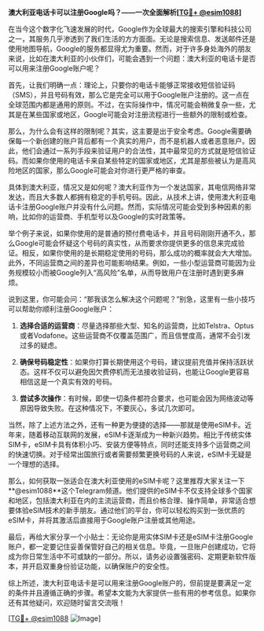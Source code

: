 **澳大利亚电话卡可以注册Google吗？——一次全面解析[[TG💪+ @esim1088](https://t.me/s/esim1088)]**

在当今这个数字化飞速发展的时代，Google作为全球最大的搜索引擎和科技公司之一，其服务几乎渗透到了我们生活的方方面面。无论是搜索信息、发送邮件还是使用地图导航，Google的服务都显得尤为重要。然而，对于许多身处海外的朋友来说，比如在澳大利亚的小伙伴们，可能会遇到一个问题：澳大利亚的电话卡是否可以用来注册Google账户呢？

首先，让我们明确一点：理论上，只要你的电话卡能够正常接收短信验证码（SMS），并且号码有效，那么它是完全可以用于Google账户注册的。这一点在全球范围内都是通用的原则。不过，在实际操作中，情况可能会稍微复杂一些，尤其是在某些国家或地区，Google可能会对注册流程进行一些额外的限制或检查。

那么，为什么会有这样的限制呢？其实，这主要是出于安全考虑。Google需要确保每一个新创建的账户背后都有一个真实的用户，而不是机器人或者恶意账户。因此，他们会通过一系列手段来验证用户的合法性，其中最常见的方式就是短信验证码。而如果你使用的电话卡来自某些特定的国家或地区，尤其是那些被认为是高风险地区的国家，那么Google可能会对你进行更严格的审查。

具体到澳大利亚，情况又是如何呢？澳大利亚作为一个发达国家，其电信网络非常发达，而且大多数人都拥有稳定的手机号码。因此，从技术上讲，使用澳大利亚电话卡注册Google账户并没有什么问题。然而，实际情况可能会受到多种因素的影响，比如你的运营商、手机型号以及Google的实时政策等。

举个例子来说，如果你使用的是普通的预付费电话卡，并且号码刚刚开通不久，那么Google可能会怀疑这个号码的真实性，从而要求你提供更多的信息来完成验证。相反，如果你使用的是长期稳定使用的号码，那么成功的概率就会大大增加。此外，不同运营商之间的差异也可能影响结果。例如，一些小型运营商可能因为业务规模较小而被Google列入“高风险”名单，从而导致用户在注册时遇到更多麻烦。

说到这里，你可能会问：“那我该怎么解决这个问题呢？”别急，这里有一些小技巧可以帮助你顺利注册Google账户：

1. **选择合适的运营商**：尽量选择那些大型、知名的运营商，比如Telstra、Optus或者Vodafone。这些运营商不仅覆盖范围广，而且信誉度高，通常不会引发过多的疑虑。
   
2. **确保号码稳定性**：如果你打算长期使用这个号码，建议提前充值并保持活跃状态。这样不仅可以避免因欠费停机而无法接收验证码，也能让Google更容易相信这是一个真实有效的号码。

3. **尝试多次操作**：有时候，即使一切条件都符合要求，也可能会因为网络波动等原因导致失败。在这种情况下，不要灰心，多试几次即可。

当然，除了上述方法之外，还有一种更为便捷的选择——那就是使用eSIM卡。近年来，随着移动互联网的发展，eSIM卡逐渐成为一种新兴趋势。相比于传统实体SIM卡，eSIM卡具有体积小巧、安装方便等特点，同时还能支持多个运营商之间的快速切换。对于经常出国旅行或者需要频繁更换号码的人来说，eSIM卡无疑是一个理想的选择。

那么，如何获取一张适合在澳大利亚使用的eSIM卡呢？这里推荐大家关注一下**@esim1088**这个Telegram频道。他们提供的eSIM卡不仅支持全球多个国家和地区，包括澳大利亚在内的主流运营商，而且价格合理、操作简单，非常适合想要体验eSIM技术的新手朋友。通过他们的平台，你可以轻松购买到一张优质的eSIM卡，并将其激活后直接用于Google账户注册或其他用途。

最后，再给大家分享一个小贴士：无论你是用实体SIM卡还是eSIM卡注册Google账户，都一定要记住妥善保管好自己的相关信息。毕竟，一旦账户创建成功，它将成为你日常生活中不可或缺的一部分。所以，请务必设置强密码、定期更新软件版本，并开启双重身份验证功能，以确保账户的安全性。

综上所述，澳大利亚电话卡是可以用来注册Google账户的，但前提是要满足一定的条件并且遵循正确的步骤。希望本文能为大家提供一些有用的参考信息。如果你还有其他疑问，欢迎随时留言交流哦！

[[TG💪+ @esim1088](https://t.me/s/esim1088) ![Image](https://i.postimg.cc/4NQfJmqS/Snipaste-2025-05-13-00-14-12.png)]